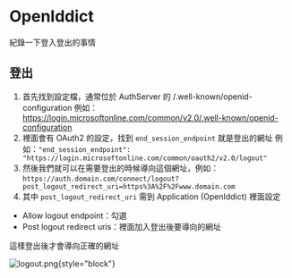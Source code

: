 # OpenIddict

紀錄一下登入登出的事情

## 登出
1. 首先找到設定檔，通常位於 AuthServer 的 /.well-known/openid-configuration
例如：https://login.microsoftonline.com/common/v2.0/.well-known/openid-configuration
2. 裡面會有 OAuth2 的設定，找到 `end_session_endpoint` 就是登出的網址
例如：`"end_session_endpoint": "https://login.microsoftonline.com/common/oauth2/v2.0/logout"`
3. 然後我們就可以在需要登出的時候導向這個網址，例如：
`https://auth.domain.com/connect/logout?post_logout_redirect_uri=https%3A%2F%2Fwww.domain.com`
4. 其中 `post_logout_redirect_uri` 需到 Application (OpenIddict) 裡面設定
- Allow logout endpoint：勾選
- Post logout redirect uris：裡面加入登出後要導向的網址
  
這樣登出後才會導向正確的網址

  ![logout.png](logout.png){style="block"}